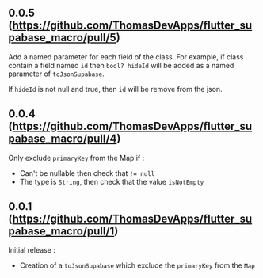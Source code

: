 ## 0.0.5 (https://github.com/ThomasDevApps/flutter_supabase_macro/pull/5)

Add a named parameter for each field of the class.
For example, if class contain a field named `id` then `bool? hideId` 
will be added as a named parameter of `toJsonSupabase`.

If `hideId` is not null and true, then `id` will be remove from the json.

## 0.0.4 (https://github.com/ThomasDevApps/flutter_supabase_macro/pull/4)

Only exclude `primaryKey` from the Map if :
- Can't be nullable then check that `!= null`
- The type is `String`, then check that the value `isNotEmpty`


## 0.0.1 (https://github.com/ThomasDevApps/flutter_supabase_macro/pull/1)

Initial release : 
- Creation of a `toJsonSupabase` which exclude the `primaryKey` from the `Map`